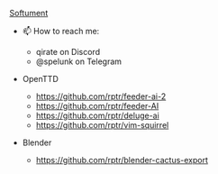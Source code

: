 
[Softument](softument.com)

- 📫 How to reach me:
  * qirate on Discord
  * @spelunk on Telegram

- OpenTTD
  * https://github.com/rptr/feeder-ai-2
  * https://github.com/rptr/feeder-AI
  * https://github.com/rptr/deluge-ai
  * https://github.com/rptr/vim-squirrel

- Blender
  * https://github.com/rptr/blender-cactus-export

